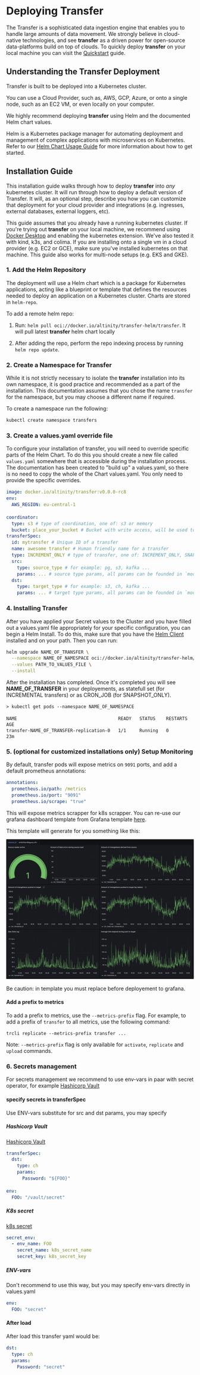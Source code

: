 # Deploying Transfer

The Transfer is a sophisticated data ingestion engine that enables you to handle large amounts of data movement.
We strongly believe in cloud-native technologies, and see **transfer** as a driven power for open-source data-platforms build on top of clouds.
To quickly deploy **transfer** on your local machine you can visit the [Quickstart](./getting_started.md) guide.

## Understanding the Transfer Deployment

Transfer is built to be deployed into a Kubernetes cluster.

You can use a Cloud Provider, such as, AWS, GCP, Azure, or onto a single node, such as an EC2 VM, or even locally on your computer.

We highly recommend deploying **transfer** using Helm and the documented Helm chart values.

Helm is a Kubernetes package manager for automating deployment and management of complex applications with microservices on Kubernetes.  
Refer to our [Helm Chart Usage Guide](../helm) for more information about how to get started.

## Installation Guide

This installation guide walks through how to deploy **transfer** into _any_ kubernetes cluster. It will run through how to deploy a default version of Transfer. It will, as an optional step, describe you how you can customize that deployment for your cloud provider and integrations (e.g. ingresses, external databases, external loggers, etc).

This guide assumes that you already have a running kubernetes cluster. If you're trying out **transfer** on your local machine, we recommend using [Docker Desktop](https://www.docker.com/products/docker-desktop/) and enabling the kubernetes extension. We've also tested it with kind, k3s, and colima. If you are installing onto a single vm in a cloud provider (e.g. EC2 or GCE), make sure you've installed kubernetes on that machine. This guide also works for multi-node setups (e.g. EKS and GKE).

### 1. Add the Helm Repository

The deployment will use a Helm chart which is a package for Kubernetes applications, acting like a blueprint or template that defines the resources needed to deploy an application on a Kubernetes cluster. Charts are stored in `helm-repo`.

To add a remote helm repo:

1. Run: `helm pull oci://docker.io/altinity/transfer-helm/transfer`. It will pull latest **transfer** helm chart locally

2. After adding the repo, perform the repo indexing process by running `helm repo update`.

### 2. Create a Namespace for Transfer

While it is not strictly necessary to isolate the **transfer** installation into its own namespace, it is good practice and recommended as a part of the installation.
This documentation assumes that you chose the name `transfer` for the namespace, but you may choose a different name if required.

To create a namespace run the following:

```sh
kubectl create namespace transfers
```

### 3. Create a values.yaml override file

To configure your installation of transfer, you will need to override specific parts of the Helm Chart. To do this you should create a new file called `values.yaml` somewhere that is accessible during the installation process.
The documentation has been created to "build up" a values.yaml, so there is no need to copy the whole of the Chart values.yaml. You only need to provide the specific overrides.

```yaml
image: docker.io/altinity/transfer:v0.0.0-rc8
env:
  AWS_REGION: eu-central-1

coordinator:
  type: s3 # type of coordination, one of: s3 or memory
  bucket: place_your_bucket # Bucket with write access, will be used to store state
transferSpec:
  id: mytransfer # Unique ID of a transfer
  name: awesome transfer # Human friendly name for a transfer
  type: INCREMENT_ONLY # type of transfer, one of: INCREMENT_ONLY, SNAPSHOT_ONLY, SNAPSHOT_AND_INCREMENT
  src:
    type: source_type # for example: pg, s3, kafka ...
    params: ... # source type params, all params can be founded in `model_source.go` for provider folder
  dst:
    type: target_type # for example: s3, ch, kafka ...
    params: ... # target type params, all params can be founded in `model_destination.go` for provider folder
```

### 4. Installing Transfer

After you have applied your Secret values to the Cluster and you have filled out a values.yaml file appropriately for your specific configuration, you can begin a Helm Install. To do this, make sure that you have the [Helm Client](https://helm.sh/docs/intro/install/) installed and on your path.
Then you can run:

```sh
helm upgrade NAME_OF_TRANSFER \
  --namespace NAME_OF_NAMESPACE oci://docker.io/altinity/transfer-helm/transfer \
  --values PATH_TO_VALUES_FILE \
  --install
```

After the installation has completed. Once it's completed you will see **NAME_OF_TRANSFER** in your deployements, as statefull set (for INCREMENTAL transfers) or as CRON_JOB (for SNAPSHOT_ONLY).

```shell
> kubectl get pods --namespace NAME_OF_NAMESPACE

NAME                                      READY   STATUS    RESTARTS   AGE
transfer-NAME_OF_TRANSFER-replication-0   1/1     Running   0          23m
```

### 5. (optional for customized installations only) Setup Monitoring

By default, transfer pods will expose metrics on `9091` ports, and add a default prometheus annotations:

```yaml
annotations:
  prometheus.io/path: /metrics
  prometheus.io/port: "9091"
  prometheus.io/scrape: "true"
```

This will expose metrics scrapper for k8s scrapper. You can re-use our grafana dashboard template from Grafana template [here](../assets/grafana.tmpl.json).

This template will generate for you something like this:

![demo_grafana_dashboard.png](_assets/demo_grafana_dashboard.png)

Be caution: in template you must replace **<Your-Prometheus-source-ID>** before deployement to grafana.

#### Add a prefix to metrics

To add a prefix to metrics, use the `--metrics-prefix` flag. For example, to add a prefix of `transfer` to all metrics, use the following command:

```
trcli replicate --metrics-prefix transfer ...
```

Note: `--metrics-prefix` flag is only available for `activate`, `replicate` and `upload` commands.

### 6. Secrets management

For secrets management we recommend to use env-vars in paar with secret operator, for example [Hashicorp Vault](https://developer.hashicorp.com/vault/docs/platform/k8s/injector/examples)

#### specify secrets in transferSpec

Use ENV-vars substitute for src and dst params, you may specify

##### Hashicorp Vault

[Hashicorp Vault](https://developer.hashicorp.com/vault/docs/platform/k8s/injector/examples)

```yaml
transferSpec:
  dst:
    type: ch
    params:
      Password: "${FOO}"

env:
  FOO: "/vault/secret"
```

##### K8s secret

[k8s secret](https://kubernetes.io/docs/concepts/configuration/secret/)

```yaml
secret_env:
  - env_name: FOO
    secret_name: k8s_secret_name
    secret_key: k8s_secret_key
```

##### ENV-vars

Don't recommend to use this way, but you may specify env-vars directly in values.yaml

```yaml
env:
  FOO: "secret"
```

#### After load

After load this transfer yaml would be:

```yaml
dst:
  type: ch
  params:
    Password: "secret"
```
